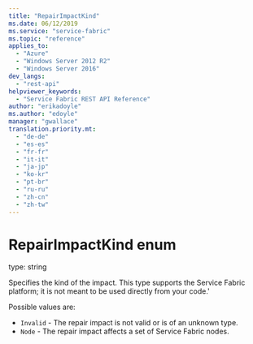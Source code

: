 ```yaml
---
title: "RepairImpactKind"
ms.date: 06/12/2019
ms.service: "service-fabric"
ms.topic: "reference"
applies_to: 
  - "Azure"
  - "Windows Server 2012 R2"
  - "Windows Server 2016"
dev_langs: 
  - "rest-api"
helpviewer_keywords: 
  - "Service Fabric REST API Reference"
author: "erikadoyle"
ms.author: "edoyle"
manager: "gwallace"
translation.priority.mt: 
  - "de-de"
  - "es-es"
  - "fr-fr"
  - "it-it"
  - "ja-jp"
  - "ko-kr"
  - "pt-br"
  - "ru-ru"
  - "zh-cn"
  - "zh-tw"
---
```

# RepairImpactKind enum

type: string

Specifies the kind of the impact. This type supports the Service Fabric platform; it is not meant to be used directly from your code.'

Possible values are: 

  - `Invalid` - The repair impact is not valid or is of an unknown type.
  - `Node` - The repair impact affects a set of Service Fabric nodes.

